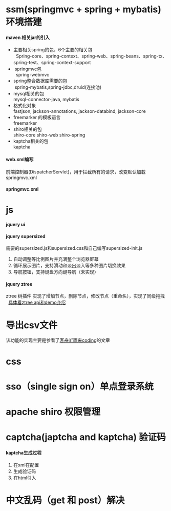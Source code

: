 # ssm(springmvc + spring + mybatis) 环境搭建
#### maven 相关jar的引入
-  主要相关spring的包，6个主要的相关包<br>
   Spring-core、spring-context、spring-web、spring-beans、spring-tx、spring-test、spring-context-support
-  springmvc包<br>
   spring-webmvc
- spring整合数据库需要的包<br>
  spring-mybatis,spring-jdbc,druid(连接池)
- mysql相关的包<br>
  mysql-connector-java, mybatis
- 格式化对象<br>
  fastjson, jackson-annotations, jackson-databind, jackson-core
- freemarker 的模板语言<br>
  freemarker
- shiro相关的包<br>
 shiro-core shiro-web shiro-spring
- kaptcha相关的包<br>
 kaptcha
#### web.xml编写
前端控制器(DispatcherServlet)，用于拦截所有的请求，改变默认加载springmvc.xml
#### springmvc.xml 
# js
#### jquery ui
#### jquery supersized
需要的supersized.js和supersized.css和自己编写supersized-init.js
1. 自动调整等比例图片并充满整个浏览器屏幕
2. 循环展示图片，支持滑动和淡出淡入等多种图片切换效果
3. 导航按钮，支持键盘方向键导航（未实现）
#### jquery ztree
ztree 树插件
   实现了增加节点，删除节点，修改节点（重命名），实现了同级拖拽<br>
   [具体看ztree api和demo介绍](http://www.treejs.cn/v3/main.php#_zTreeInfo)
   
# 导出csv文件
 该功能的实现主要是参看了[客舟听雨来coding](https://juejin.im/post/5a3f8c7df265da4311206c59)的文章
# css

# sso（single sign on）单点登录系统
# apache shiro 权限管理
# captcha(japtcha and kaptcha) 验证码
#### kaptcha生成过程
 1. 在xml在配置
 2. 生成验证码
 3. 在html引入
# 中文乱码（get 和 post）解决
